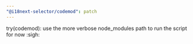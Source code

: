 ```yaml
---
"@i18next-selector/codemod": patch
---
```


try(codemod): use the more verbose node_modules path to run the script for now :sigh:
